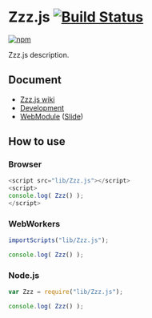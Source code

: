 # Zzz.js [![Build Status](https://travis-ci.org/__GITHUB_USER_NAME__/Zzz.js.png)](http://travis-ci.org/__GITHUB_USER_NAME__/Zzz.js)

[![npm](https://nodei.co/npm/__GITHUB_USER_NAME__.zzz.js.png?downloads=true&stars=true)](https://nodei.co/npm/__GITHUB_USER_NAME__.zzz.js/)

Zzz.js description.

## Document

- [Zzz.js wiki](https://github.com/__GITHUB_USER_NAME__/Zzz.js/wiki/Zzz)
- [Development](https://github.com/uupaa/WebModule/wiki/Development)
- [WebModule](https://github.com/uupaa/WebModule) ([Slide](http://uupaa.github.io/Slide/slide/WebModule/index.html))


## How to use

### Browser

```js
<script src="lib/Zzz.js"></script>
<script>
console.log( Zzz() );
</script>
```

### WebWorkers

```js
importScripts("lib/Zzz.js");

console.log( Zzz() );
```

### Node.js

```js
var Zzz = require("lib/Zzz.js");

console.log( Zzz() );
```
